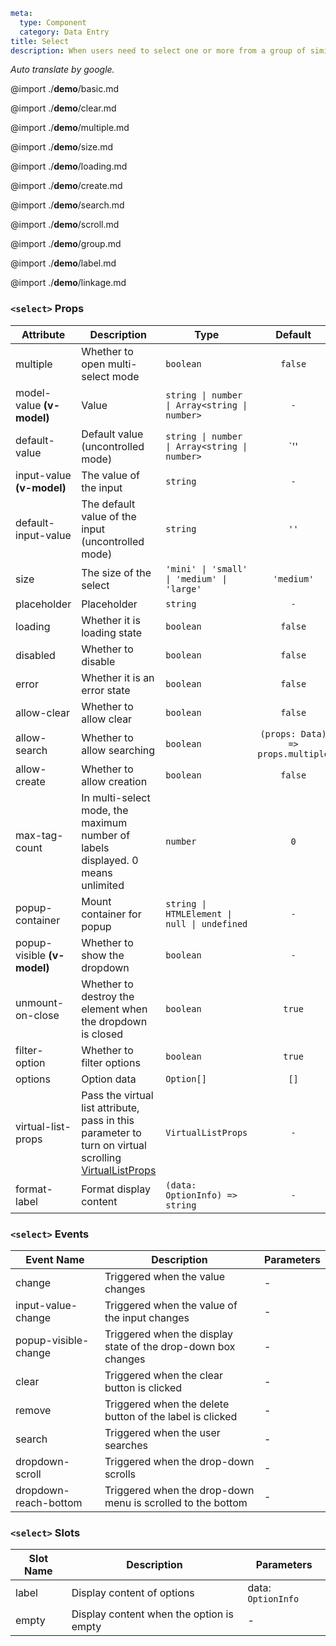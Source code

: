 ```yaml
meta:
  type: Component
  category: Data Entry
title: Select
description: When users need to select one or more from a group of similar data, they can use the drop-down selector, click and select the corresponding item.
```

*Auto translate by google.*

@import ./__demo__/basic.md

@import ./__demo__/clear.md

@import ./__demo__/multiple.md

@import ./__demo__/size.md

@import ./__demo__/loading.md

@import ./__demo__/create.md

@import ./__demo__/search.md

@import ./__demo__/scroll.md

@import ./__demo__/group.md

@import ./__demo__/label.md

@import ./__demo__/linkage.md


### `<select>` Props

|Attribute|Description|Type|Default|
|---|---|---|:---:|
|multiple|Whether to open multi-select mode|`boolean`|`false`|
|model-value **(v-model)**|Value|`string \| number \| Array<string \| number>`|`-`|
|default-value|Default value (uncontrolled mode)|`string \| number \| Array<string \| number>`|`'' | []`|
|input-value **(v-model)**|The value of the input|`string`|`-`|
|default-input-value|The default value of the input (uncontrolled mode)|`string`|`''`|
|size|The size of the select|`'mini' \| 'small' \| 'medium' \| 'large'`|`'medium'`|
|placeholder|Placeholder|`string`|`-`|
|loading|Whether it is loading state|`boolean`|`false`|
|disabled|Whether to disable|`boolean`|`false`|
|error|Whether it is an error state|`boolean`|`false`|
|allow-clear|Whether to allow clear|`boolean`|`false`|
|allow-search|Whether to allow searching|`boolean`|`(props: Data) => props.multiple`|
|allow-create|Whether to allow creation|`boolean`|`false`|
|max-tag-count|In multi-select mode, the maximum number of labels displayed. 0 means unlimited|`number`|`0`|
|popup-container|Mount container for popup|`string \| HTMLElement \| null \| undefined`|`-`|
|popup-visible **(v-model)**|Whether to show the dropdown|`boolean`|`-`|
|unmount-on-close|Whether to destroy the element when the dropdown is closed|`boolean`|`true`|
|filter-option|Whether to filter options|`boolean`|`true`|
|options|Option data|`Option[]`|`[]`|
|virtual-list-props|Pass the virtual list attribute, pass in this parameter to turn on virtual scrolling [VirtualListProps](#virtuallistprops)|`VirtualListProps`|`-`|
|format-label|Format display content|`(data: OptionInfo) => string`|`-`|
### `<select>` Events

|Event Name|Description|Parameters|
|---|---|---|
|change|Triggered when the value changes|-|
|input-value-change|Triggered when the value of the input changes|-|
|popup-visible-change|Triggered when the display state of the drop-down box changes|-|
|clear|Triggered when the clear button is clicked|-|
|remove|Triggered when the delete button of the label is clicked|-|
|search|Triggered when the user searches|-|
|dropdown-scroll|Triggered when the drop-down scrolls|-|
|dropdown-reach-bottom|Triggered when the drop-down menu is scrolled to the bottom|-|
### `<select>` Slots

|Slot Name|Description|Parameters|
|---|---|---|
|label|Display content of options|data: `OptionInfo`|
|empty|Display content when the option is empty|-|


